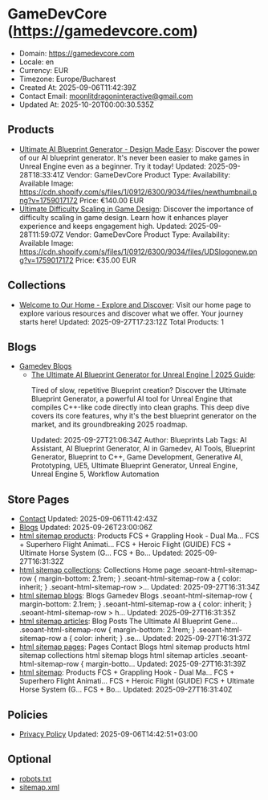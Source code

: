# GameDevCore (https://gamedevcore.com)

- Domain: https://gamedevcore.com
- Locale: en
- Currency: EUR
- Timezone: Europe/Bucharest
- Created At: 2025-09-06T11:42:39Z
- Contact Email: moonlitdragoninteractive@gmail.com
- Updated At: 2025-10-20T00:00:30.535Z

## Products

- [Ultimate AI Blueprint Generator - Design Made Easy](https://gamedevcore.com/products/ultimate-blueprint-generator-ai): Discover the power of our AI blueprint generator. It's never been easier to make games in Unreal Engine even as a beginner. Try it today!
  Updated: 2025-09-28T18:33:41Z
  Vendor: GameDevCore
  Product Type: 
  Availability: Available
  Image: https://cdn.shopify.com/s/files/1/0912/6300/9034/files/newthumbnail.png?v=1759017172
  Price: €140.00 EUR
- [Ultimate Difficulty Scaling in Game Design](https://gamedevcore.com/products/ultimate-difficulty-scaling): Discover the importance of difficulty scaling in game design. Learn how it enhances player experience and keeps engagement high.
  Updated: 2025-09-28T11:59:07Z
  Vendor: GameDevCore
  Product Type: 
  Availability: Available
  Image: https://cdn.shopify.com/s/files/1/0912/6300/9034/files/UDSlogonew.png?v=1759017172
  Price: €35.00 EUR

## Collections

- [Welcome to Our Home - Explore and Discover](https://gamedevcore.com/collections/frontpage): Visit our home page to explore various resources and discover what we offer. Your journey starts here!
  Updated: 2025-09-27T17:23:12Z
  Total Products: 1

## Blogs

- [Gamedev Blogs](https://gamedevcore.com/blogs/news)
  - [The Ultimate AI Blueprint Generator for Unreal Engine | 2025 Guide](https://gamedevcore.com/blogs/news/the-ultimate-ai-blueprint-generator-for-unreal-engine-2025-guide): <p><span>Tired of slow, repetitive Blueprint creation? Discover the Ultimate Blueprint Generator, a powerful AI tool for Unreal Engine that compiles C++-like code directly into clean graphs. This deep dive covers its core features, why it's the best blueprint generator on the market, and its groundbreaking 2025 roadmap.</span></p>
    Updated: 2025-09-27T21:06:34Z
    Author: Blueprints Lab
    Tags: AI Assistant, AI Blueprint Generator, AI in Gamedev, AI Tools, Blueprint Generator, Blueprint to C++, Game Development, Generative AI, Prototyping, UE5, Ultimate Blueprint Generator, Unreal Engine, Unreal Engine 5, Workflow Automation

## Store Pages

- [Contact](https://gamedevcore.com/pages/contact)
  Updated: 2025-09-06T11:42:43Z
- [Blogs](https://gamedevcore.com/pages/blogs)
  Updated: 2025-09-26T23:00:06Z
- [html sitemap products](https://gamedevcore.com/pages/html-sitemap-products): Products FCS + Grappling Hook - Dual Ma... FCS + Superhero Flight Animati... FCS + Heroic Flight (GUIDE) FCS + Ultimate Horse System (G... FCS + Bo...
  Updated: 2025-09-27T16:31:32Z
- [html sitemap collections](https://gamedevcore.com/pages/html-sitemap-collections): Collections Home page .seoant-html-sitemap-row { margin-bottom: 2.1rem; } .seoant-html-sitemap-row a { color: inherit; } .seoant-html-sitemap-row >...
  Updated: 2025-09-27T16:31:34Z
- [html sitemap blogs](https://gamedevcore.com/pages/html-sitemap-blogs): Blogs Gamedev Blogs .seoant-html-sitemap-row { margin-bottom: 2.1rem; } .seoant-html-sitemap-row a { color: inherit; } .seoant-html-sitemap-row > h...
  Updated: 2025-09-27T16:31:35Z
- [html sitemap articles](https://gamedevcore.com/pages/html-sitemap-articles): Blog Posts The Ultimate AI Blueprint Gene... .seoant-html-sitemap-row { margin-bottom: 2.1rem; } .seoant-html-sitemap-row a { color: inherit; } .se...
  Updated: 2025-09-27T16:31:37Z
- [html sitemap pages](https://gamedevcore.com/pages/html-sitemap-pages): Pages Contact Blogs html sitemap products html sitemap collections html sitemap blogs html sitemap articles .seoant-html-sitemap-row { margin-botto...
  Updated: 2025-09-27T16:31:39Z
- [html sitemap](https://gamedevcore.com/pages/html-sitemap): Products FCS + Grappling Hook - Dual Ma... FCS + Superhero Flight Animati... FCS + Heroic Flight (GUIDE) FCS + Ultimate Horse System (G... FCS + Bo...
  Updated: 2025-09-27T16:31:40Z

## Policies

- [Privacy Policy](https://gamedevcore.com/policies/privacy-policy)
  Updated: 2025-09-06T14:42:51+03:00

## Optional

- [robots.txt](https://gamedevcore.com/robots.txt)
- [sitemap.xml](https://gamedevcore.com/sitemap.xml)
